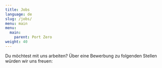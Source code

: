 ```yaml
---
title: Jobs
language: de
slug: /jobs/
menu: main
menu:
  main:
    parent: Port Zero
weight: 40
---
```


<p class="lead">
  Du möchtest mit uns arbeiten? Über eine Bewerbung zu folgenden Stellen würden
  wir uns freuen:
</p>
